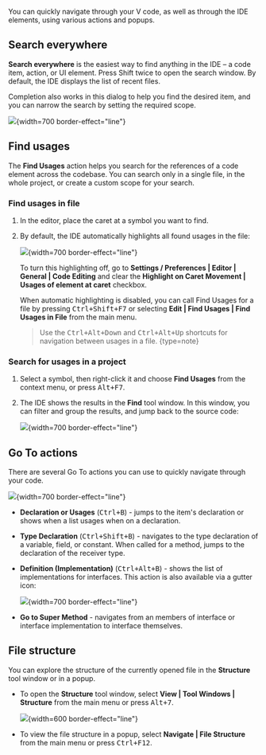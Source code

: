 [//]: # (title: Navigation and Search)

You can quickly navigate through your V code, as well as through the IDE elements, using various actions and popups.

## Search everywhere

**Search everywhere** is the easiest way to find anything in the IDE – a code item, action, or UI element.
Press <shortcut>Shift</shortcut> twice to open the search window. By default, the IDE displays the list of recent files.

Completion also works in this dialog to help you find the desired item, and you can narrow the search by setting the
required scope.

![](search-everywhere.png){width=700 border-effect="line"}

## Find usages

The **Find Usages** action helps you search for the references of a code element across the codebase. You can search
only in a single file, in the whole project, or create a custom scope for your search.

### Find usages in file

1. In the editor, place the caret at a symbol you want to find.

2. By default, the IDE automatically highlights all found usages in the file:

   ![](local-find-usages.png){width=700 border-effect="line"}

   To turn this highlighting off, go to **Settings / Preferences | Editor | General | Code Editing** and clear the
   **Highlight on Caret Movement | Usages of element at caret** checkbox.

   When automatic highlighting is disabled, you can call Find Usages for a file by pressing <kbd>Ctrl+Shift+F7</kbd> or
   selecting **Edit | Find Usages | Find Usages in File** from the main menu.

   > Use the <kbd>Ctrl+Alt+Down</kbd> and <kbd>Ctrl+Alt+Up</kbd> shortcuts for navigation between usages in a file.
   > {type=note}

### Search for usages in a project

1. Select a symbol, then right-click it and choose **Find Usages** from the context menu, or press <kbd>Alt+F7</kbd>.
2. The IDE shows the results in the **Find** tool window. In this window, you can filter and group the results, and jump
   back to the source code:

   ![](global-find-usages.png){width=700 border-effect="line"}

## Go To actions

There are several Go To actions you can use to quickly navigate through your code.

![](goto.png){width=700 border-effect="line"}

- **Declaration or Usages** (<kbd>Ctrl+B</kbd>) - jumps to the item's declaration or shows when a list usages when on a
  declaration.

- **Type Declaration** (<kbd>Ctrl+Shift+B</kbd>) - navigates to the type declaration of a variable, field, or constant. 
  When called for a method, jumps to the declaration of the receiver type.

- **Definition (Implementation)** (<kbd>Ctrl+Alt+B</kbd>) - shows the list of implementations for interfaces. This
  action is also available via a gutter icon:

  ![](interface-implementations.png){width=700 border-effect="line"}

- **Go to Super Method** - navigates from an members of interface or interface implementation to
  interface themselves.

## File structure

You can explore the structure of the currently opened file in the **Structure** tool window or in a popup.

- To open the **Structure** tool window, select **View | Tool Windows | Structure** from the main menu or press <kbd>
  Alt+7</kbd>.

  ![](structure-view.png){width=600 border-effect="line"}

- To view the file structure in a popup, select **Navigate | File Structure** from the main menu or press <kbd>
  Ctrl+F12</kbd>.
